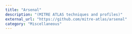 ```yaml
---
title: "Arsenal"
description: "(MITRE ATLAS techniques and profiles)"
external_url: "https://github.com/mitre-atlas/arsenal"
category: "Miscellaneous"
---
```

